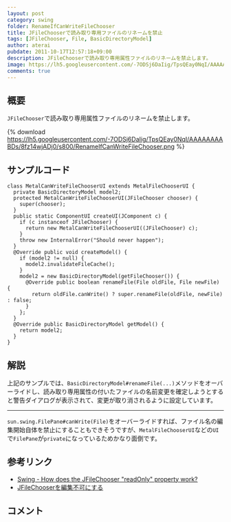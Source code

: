 ```yaml
---
layout: post
category: swing
folder: RenameIfCanWriteFileChooser
title: JFileChooserで読み取り専用ファイルのリネームを禁止
tags: [JFileChooser, File, BasicDirectoryModel]
author: aterai
pubdate: 2011-10-17T12:57:18+09:00
description: JFileChooserで読み取り専用属性ファイルのリネームを禁止します。
image: https://lh5.googleusercontent.com/-7ODSj6DaIig/TpsQEay0NqI/AAAAAAAABDs/8fz14wjADj0/s800/RenameIfCanWriteFileChooser.png
comments: true
---
```

## 概要
`JFileChooser`で読み取り専用属性ファイルのリネームを禁止します。

{% download https://lh5.googleusercontent.com/-7ODSj6DaIig/TpsQEay0NqI/AAAAAAAABDs/8fz14wjADj0/s800/RenameIfCanWriteFileChooser.png %}

## サンプルコード
<pre class="prettyprint"><code>class MetalCanWriteFileChooserUI extends MetalFileChooserUI {
  private BasicDirectoryModel model2;
  protected MetalCanWriteFileChooserUI(JFileChooser chooser) {
    super(chooser);
  }
  public static ComponentUI createUI(JComponent c) {
    if (c instanceof JFileChooser) {
      return new MetalCanWriteFileChooserUI((JFileChooser) c);
    }
    throw new InternalError("Should never happen");
  }
  @Override public void createModel() {
    if (model2 != null) {
      model2.invalidateFileCache();
    }
    model2 = new BasicDirectoryModel(getFileChooser()) {
      @Override public boolean renameFile(File oldFile, File newFile) {
        return oldFile.canWrite() ? super.renameFile(oldFile, newFile) : false;
      }
    };
  }
  @Override public BasicDirectoryModel getModel() {
    return model2;
  }
}
</code></pre>

## 解説
上記のサンプルでは、`BasicDirectoryModel#renameFile(...)`メソッドをオーバーライドし、読み取り専用属性の付いたファイルの名前変更を確定しようとすると警告ダイアログが表示されて、変更が取り消されるように設定しています。

- - - -
`sun.swing.FilePane#canWrite(File)`をオーバーライドすれば、ファイル名の編集開始自体を禁止にすることもできそうですが、`MetalFileChooserUI`などの`UI`で`FilePane`が`private`になっているためかなり面倒です。

## 参考リンク
- [Swing - How does the JFileChooser "readOnly" property work?](https://community.oracle.com/thread/2300004)
- [JFileChooserを編集不可にする](http://ateraimemo.com/Swing/ROFileChooser.html)

<!-- dummy comment line for breaking list -->

## コメント
